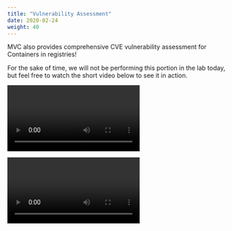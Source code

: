 ```yaml
---
title: "Vulnerability Assessment"
date: 2020-02-24
weight: 40
---
```


MVC also provides comprehensive CVE vulnerability assessment for Containers in registries!

For the sake of time, we will not be performing this portion in the lab today, but feel free to watch the short video below to see it in action.

![vulnvideo](/images/mvcscan/ContainerScanCVE.mp4?classes=border,shadow)

<video controls>
  <source src="/images/mvcscan/ContainerScanCVE.mp4" type="video/mp4">
Your browser does not support the video tag.
</video>

